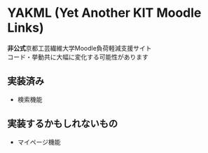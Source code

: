 # YAKML (Yet Another KIT Moodle Links)

**非公式**京都工芸繊維大学Moodle負荷軽減支援サイト  
コード・挙動共に大幅に変化する可能性があります

## 実装済み

- 検索機能

## 実装するかもしれないもの

- マイページ機能
